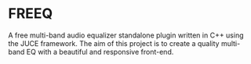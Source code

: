 # FREEQ
A free multi-band audio equalizer standalone plugin written in C++ using the JUCE framework. The aim of this project is to create a quality multi-band EQ with a beautiful and responsive front-end.
